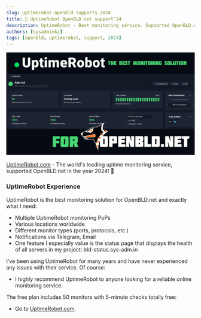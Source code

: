 ```yaml
---
slug: uptimerobot-openbld-supports-2024
title: 🤝 UptimeRobot OpenBLD.net support'24
description: UptimeRobot - Best monitoring service. Supported OpenBLD.net in 2024 year.
authors: [sysadminkz]
tags: [openbld, uptimerobot, support, 2024]
---
```


![UptimeRobot OpenBLD.net support](images/openbld-uptime-robot-supports-2024.png)

[UptimeRobot.com](https://uptimerobot.com/?rid=78534763f4713b) - The world's leading uptime monitoring service, supported OpenBLD.net in the year 2024! 🤝

### UptimeRobot Experience

UptimeRobot is the best monitoring solution for OpenBLD.net and exactly what I need:

- Multiple UptimeRobot monitoring PoPs
- Various locations worldwide
- Different monitor types (ports, protocols, etc.)
- Notifications via Telegram, Email
- One feature I especially value is the status page that displays the health of all servers in my project: bld-status.sys-adm.in

I've been using UptimeRobot for many years and have never experienced any issues with their service. Of course:

- I highly recommend UptimeRobot to anyone looking for a reliable online monitoring service.

The free plan includes 50 monitors with 5-minute checks totally free:

- Go to [UptimeRobot.com](https://uptimerobot.com/?rid=78534763f4713b).
